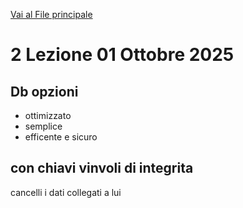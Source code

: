 [Vai al File principale](../../Readme.md)

# 2 Lezione 01 Ottobre 2025

## Db opzioni

- ottimizzato
- semplice
- efficente e sicuro

## con chiavi vinvoli di integrita

cancelli i dati collegati a lui
